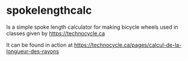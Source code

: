 # spokelengthcalc

Is a simple spoke length calculator for making bicycle wheels used in classes given by https://technocycle.ca

It can be found in action at https://technocycle.ca/pages/calcul-de-la-longueur-des-rayons
